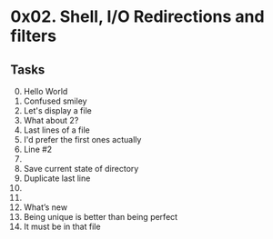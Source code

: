 # 0x02. Shell, I/O Redirections and filters
## Tasks
0. Hello World
1. Confused smiley
2. Let's display a file
3. What about 2?
4. Last lines of a file
5. I'd prefer the first ones actually
6. Line #2
7. 
8. Save current state of directory
9. Duplicate last line
10. 
11. 
12. What’s new
13. Being unique is better than being perfect
14. It must be in that file

